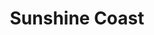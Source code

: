 ---
layout: base__homepage
title: Sunshine Coast
permalink: /reports/australia/queensland/sunshine-coast/
---